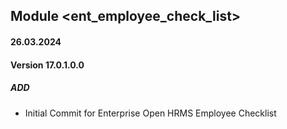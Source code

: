 ## Module <ent_employee_check_list>

#### 26.03.2024
#### Version 17.0.1.0.0
##### ADD
- Initial Commit for Enterprise Open HRMS Employee Checklist
